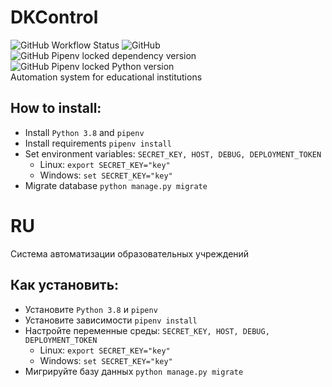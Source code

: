 # DKControl
![GitHub Workflow Status](https://img.shields.io/github/workflow/status/Senteris/DKControl/Publish) ![GitHub](https://img.shields.io/github/license/Senteris/DKControl) ![GitHub Pipenv locked dependency version](https://img.shields.io/github/pipenv/locked/dependency-version/Senteris/DKControl/django) ![GitHub Pipenv locked Python version](https://img.shields.io/github/pipenv/locked/python-version/Senteris/DKControl)  
Automation system for educational institutions
## How to install:  
- Install `Python 3.8` and `pipenv`
- Install requirements `pipenv install`
- Set  environment variables: `SECRET_KEY, HOST, DEBUG, DEPLOYMENT_TOKEN`
    - Linux: `export SECRET_KEY="key"`
    - Windows: `set SECRET_KEY="key"`
- Migrate database `python manage.py migrate`

# RU
Система автоматизации образовательных учреждений
## Как установить:  
- Установите `Python 3.8` и `pipenv`
- Установите зависимости `pipenv install`
- Настройте  переменные среды: `SECRET_KEY, HOST, DEBUG, DEPLOYMENT_TOKEN`
    - Linux: `export SECRET_KEY="key"`
    - Windows: `set SECRET_KEY="key"`
- Мигрируйте базу данных `python manage.py migrate`
